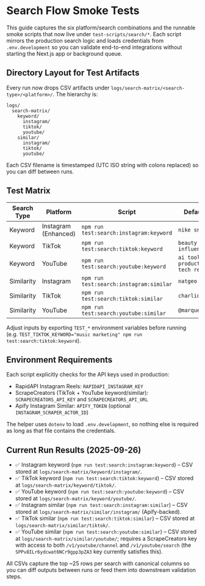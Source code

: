 # Search Flow Smoke Tests

This guide captures the six platform/search combinations and the runnable smoke scripts that now live under `test-scripts/search/*`. Each script mirrors the production search logic and loads credentials from `.env.development` so you can validate end-to-end integrations without starting the Next.js app or background queue.

## Directory Layout for Test Artifacts

Every run now drops CSV artifacts under `logs/search-matrix/<search-type>/<platform>/`. The hierarchy is:

```
logs/
  search-matrix/
    keyword/
      instagram/
      tiktok/
      youtube/
    similar/
      instagram/
      tiktok/
      youtube/
```

Each CSV filename is timestamped (UTC ISO string with colons replaced) so you can diff between runs.

## Test Matrix

| Search Type | Platform | Script | Default Input |
|-------------|----------|--------|---------------|
| Keyword     | Instagram (Enhanced) | `npm run test:search:instagram:keyword` | `nike sneakers` |
| Keyword     | TikTok              | `npm run test:search:tiktok:keyword`    | `beauty influencer` |
| Keyword     | YouTube             | `npm run test:search:youtube:keyword`   | `ai tools, productivity, tech review` |
| Similarity  | Instagram           | `npm run test:search:instagram:similar` | `natgeo` |
| Similarity  | TikTok              | `npm run test:search:tiktok:similar`    | `charlidamelio` |
| Similarity  | YouTube             | `npm run test:search:youtube:similar`   | `@marquesbrownlee` |

Adjust inputs by exporting `TEST_*` environment variables before running (e.g. `TEST_TIKTOK_KEYWORD="music marketing" npm run test:search:tiktok:keyword`).

## Environment Requirements

Each script explicitly checks for the API keys used in production:

- RapidAPI Instagram Reels: `RAPIDAPI_INSTAGRAM_KEY`
- ScrapeCreators (TikTok + YouTube keyword/similar): `SCRAPECREATORS_API_KEY` and `SCRAPECREATORS_API_URL`
- Apify Instagram Similar: `APIFY_TOKEN` (optional `INSTAGRAM_SCRAPER_ACTOR_ID`)

The helper uses `dotenv` to load `.env.development`, so nothing else is required as long as that file contains the credentials.

## Current Run Results (2025-09-26)

- ✅ Instagram keyword (`npm run test:search:instagram:keyword`) – CSV stored at `logs/search-matrix/keyword/instagram/`.
- ✅ TikTok keyword (`npm run test:search:tiktok:keyword`) – CSV stored at `logs/search-matrix/keyword/tiktok/`.
- ✅ YouTube keyword (`npm run test:search:youtube:keyword`) – CSV stored at `logs/search-matrix/keyword/youtube/`.
- ✅ Instagram similar (`npm run test:search:instagram:similar`) – CSV stored at `logs/search-matrix/similar/instagram/` (Apify-backed).
- ✅ TikTok similar (`npm run test:search:tiktok:similar`) – CSV stored at `logs/search-matrix/similar/tiktok/`.
- ✅ YouTube similar (`npm run test:search:youtube:similar`) – CSV stored at `logs/search-matrix/similar/youtube/`; requires a ScrapeCreators key with access to both `/v1/youtube/channel` and `/v1/youtube/search` (the `SPPv8ILr6ydcwat6NCr9gpp3pZA3` key currently satisfies this).

All CSVs capture the top ~25 rows per search with canonical columns so you can diff outputs between runs or feed them into downstream validation steps.
